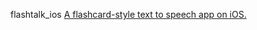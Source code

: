 flashtalk_ios
[A flashcard-style text to speech app on iOS.](https://www.youtube.com/watch?v=_EBRI8Hvx2E)

